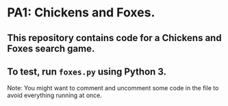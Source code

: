 # PA1: Chickens and Foxes.

## This repository contains code for a Chickens and Foxes search game.

## To test, run `foxes.py` using Python 3.

Note: You might want to comment and uncomment some code in the file to avoid everything running at once.